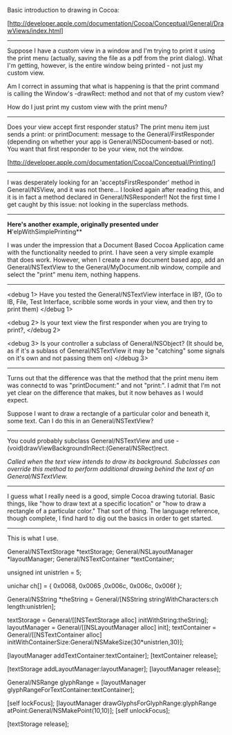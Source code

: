 Basic introduction to drawing in Cocoa:

[http://developer.apple.com/documentation/Cocoa/Conceptual/General/DrawViews/index.html] 

----

Suppose I have a custom view in a window and I'm trying to print it using the print menu (actually, saving the file as a pdf from the print dialog).
What I'm getting, however, is the entire window being printed - not just my custom view.

Am I correct in assuming that what is happening is that the print command is calling the Window's -drawRect: method and not that of my custom view?

How do I just print my custom view with the print menu?

----

Does your view accept first responder status? The print menu item just sends a     print: or     printDocument: message to the General/FirstResponder (depending on whether your app is General/NSDocument-based or not). You want that first responder to be your view, not the window.

[http://developer.apple.com/documentation/Cocoa/Conceptual/Printing/]

----

I was desperately looking for an 'acceptsFirstResponder' method in General/NSView, and it was not there... I looked again after reading this, and it is in fact a method declared in General/NSResponder!! Not the first time I get caught by this issue: not looking in the superclass methods.

----

**Here's another example, originally presented under H**'elpWithSimplePrinting**

I was under the impression that a Document Based Cocoa Application came with the functionality needed to print.  I have seen a very simple example that does work.  However, when I create a new document based app, add an General/NSTextView to the General/MyDocument.nib window, compile and select the "print" menu item, nothing happens.

----

<debug 1>
Have you tested the General/NSTextView interface in IB?,  (Go to IB, File, Test Interface, scribble some words in your view, and then try to print them)
</debug 1>

<debug 2>
Is your text view the first responder when you are trying to print?,
</debug 2>

<debug 3>
Is your controller a subclass of General/NSObject?  (It should be, as if it's a sublass of General/NSTextView it may be "catching" some signals on it's own and not passing them on)
</debug 3>

----

Turns out that the difference was that the method  that the print menu item was connectd to was "printDocument:" and not "print:".
I admit that I'm not yet clear on the difference that makes, but it now behaves as I would expect.

Suppose I want to draw a rectangle of a particular color and beneath it, some text.  Can I do this in an General/NSTextView?

----

You could probably subclass General/NSTextView and use     - (void)drawViewBackgroundInRect:(General/NSRect)rect.

*Called when the text view intends to draw its background. Subclasses can override this method to perform additional drawing behind the text of an General/NSTextView.*

----

I guess what I really need is a good, simple Cocoa drawing tutorial.  Basic things, like "how to draw text at a specific location" or "how to draw a rectangle of a particular color."  That sort of thing.  The language reference, though complete, I find hard to dig out the basics in order to get started.

----

This is what I use.  

    

General/NSTextStorage *textStorage;
General/NSLayoutManager *layoutManager;
General/NSTextContainer *textContainer;

unsigned int unistrlen = 5;

unichar ch[] = { 0x0068, 0x0065 ,0x006c, 0x006c, 0x006f };

General/NSString *theString = General/[NSString stringWithCharacters:ch length:unistrlen]; 

textStorage = General/[[NSTextStorage alloc] initWithString:theString];
layoutManager = General/[[NSLayoutManager alloc] init];
textContainer = General/[[NSTextContainer alloc] initWithContainerSize:General/NSMakeSize(30*unistrlen,30)];

[layoutManager addTextContainer:textContainer];
[textContainer release];

[textStorage addLayoutManager:layoutManager];
[layoutManager release];

General/NSRange glyphRange = [layoutManager glyphRangeForTextContainer:textContainer];

[self lockFocus];
[layoutManager drawGlyphsForGlyphRange:glyphRange atPoint:General/NSMakePoint(10,10)];
[self unlockFocus];

[textStorage release];

